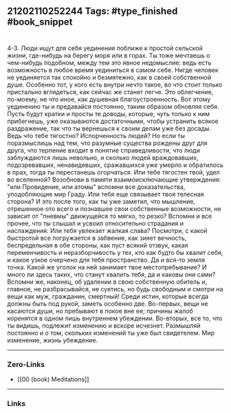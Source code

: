 21202110252244
Tags: #type_finished #book_snippet 
---
# 

 4-3. Люди ищут для себя уединения поближе к простой сельской жизни, где-нибудь на берегу моря или в горах. Ты тоже мечтаешь о чем-нибудь подобном, между тем это явное недомыслие: ведь есть возможность в любое время уединиться в самом себе. Нигде человек не уединяется так спокойно и безмятежно, как в своей собственной душе. Особенно тот, у кого есть внутри нечто такое, во что стоит только пристально вглядеться, как сейчас же станет легче. Это облегчение, по-моему, не что иное, как душевная благоустроенность. Вот этому уединению ты и предавайся постоянно, таким образом обновляя себя. Пусть будут кратки и просты те доводы, которые, чуть только к ним прибегнешь, уже оказываются достаточными, чтобы устранить всякое раздражение, так что ты вернешься к своим делам уже без досады. Ведь что тебе тягостно? Испорченность людей? Но если ты поразмыслишь над тем, что разумные существа рождены друг для друга, что терпение входит в понятие справедливости, что люди заблуждаются лишь невольно, и сколько людей враждовавших, подозревавших, ненавидевших, сражавшихся уже умерло и обратилось в прах,  тогда ты перестанешь огорчаться. Или тебе тягостен твой, удел во вселенной? Возобнови в памяти взаимоисключающие утверждения: "или Провидение, или атомы"  вспомни все доказательства, уподобляющие мир Граду. Или тебя еще связывает твоя телесная сторона? И это после того, как ты уже заметил, что мышление, отрешенное ото всего и познавшее свои собственные возможности, не зависит от "пневмы"  движущейся то мягко, то резко? Вспомни и все прочее, что ты слышал и усвоил относительно страдания и наслаждения. Или тебя увлекает жалкая слава? Посмотри, с какой быстротой все погружается в забвение, как зияет вечность, беспредельная в обе стороны, как пуст всякий отзвук, какая переменчивость и неразборчивость у тех, кто как будто бы хвалит себя, и какое узкое очерчено для тебя пространство. Да и вся-то земля  точка. Какой же уголок на ней занимает твое местопребывание? И много ли здесь таких, что станут хвалить тебя, да и каковы они сами? Вспомни же, наконец, об удалении в свою собственную обитель и, главное, не разбрасывайся, не суетись, но будь свободным и смотри на вещи как муж, гражданин, смертный! Среди истин, которые всегда должны быть под рукой, заметь особенно две. Во-первых, вещи не касаются души, но пребывают в покое вне ее; причины жалоб коренятся в одном лишь внутреннем убеждении. Во-вторых, все то, что ты видишь, подлежит изменению и вскоре исчезнет. Размышляй постоянно и о том, скольких изменений ты уже был свидетелем. Мир  изменение, жизнь  убеждение. 

---
### Zero-Links
 - [[00 (book) Meditations]]
---
### Links
